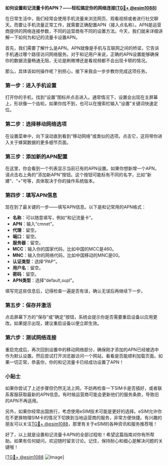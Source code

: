 **如何设置和记流量卡的APN？——轻松搞定你的网络连接[[TG💪+ @esim1088](https://t.me/s/esim1088)]**

在日常生活中，我们经常会使用手机流量来浏览网页、观看视频或者进行社交聊天。而要让手机流量正常工作，就需要正确配置APN（接入点名称）。APN是运营商提供的网络连接参数，不同的运营商有不同的设置方法。今天，我们就来详细讲解一下如何为和记的流量卡设置APN。

首先，我们需要了解什么是APN。APN就像是手机与互联网之间的桥梁，它告诉手机通过哪个路径访问网络服务。对于和记用户来说，正确的APN设置能够确保你的数据流量畅通无阻，无论是刷微博还是看视频都不会出现卡顿的情况。

那么，具体该如何操作呢？别担心，接下来我会一步步教你完成这项任务。

### 第一步：进入手机设置

打开你的手机，找到“设置”图标并点击进入。通常情况下，设置会出现在主屏幕上，形状像一个齿轮。如果你找不到，也可以在搜索栏输入“设置”关键词快速定位。

### 第二步：选择移动网络选项

在设置菜单中，向下滚动直到看到“移动网络”或类似的选项。点击它，这将带你进入关于蜂窝数据的更多细节页面。

### 第三步：添加新的APN配置

在这里，你会看到一个列表显示当前已有的APN设置。如果你想新增一个APN，请点击右上角的“添加新APN”按钮。这个按钮可能标有不同的名字，比如“新建”、“+”号等，具体取决于你的操作系统版本。

### 第四步：填写APN信息

现在到了最关键的一步——填写APN信息。以下是和记常用的APN格式：

- **名称**：可以随意填写，例如“和记流量卡”。
- **APN**：输入“cmnet”。
- **代理**：留空。
- **端口**：留空。
- **服务器**：留空。
- **MCC**：输入你的国家代码，比如中国的MCC是460。
- **MNC**：输入你的网络代码，比如中国移动的MNC是00。
- **认证类型**：选择“PAP”。
- **用户名**：留空。
- **密码**：留空。
- **APN类型**：选择“default,supl”。

填写完这些信息后，记得检查一遍是否有误，确认无误后再继续下一步。

### 第五步：保存并激活

点击屏幕下方的“保存”或“确定”按钮，系统会提示你是否需要重启设备以应用更改。如果提示出现，建议重启设备以便立即生效。

### 第六步：测试网络连接

重启完成后，再次回到设置中的移动网络部分，确保刚才添加的APN已经被选中作为默认设置。然后尝试打开浏览器访问一个网站，看看是否能顺利加载页面。如果一切正常，恭喜你，你的和记流量卡已经成功设置了APN！

### 小贴士

如果你尝试了上述步骤但仍然无法上网，不妨再检查一下SIM卡是否插好，或者联系客服获取最新的APN信息。有时候运营商可能会更新他们的服务条款，导致旧的APN不再适用。

另外，如果你经常出国旅行，考虑使用eSIM技术可能是更好的选择。eSIM允许你在不更换物理SIM卡的情况下切换到当地运营商的服务，非常方便快捷。有兴趣的朋友可以关注[TG💪+ @esim1088](https://t.me/s/esim1088)，那里有关于eSIM的各种资讯和服务推荐哦！

好了，以上就是设置和记流量卡APN的全部过程啦！希望这篇指南对你有所帮助。如果有任何疑问，欢迎随时留言讨论。记住，保持耐心和细心是解决问题的关键哦！

[[TG💪+ @esim1088](https://t.me/s/esim1088) ![Image](https://i.postimg.cc/4NQfJmqS/Snipaste-2025-05-13-00-14-12.png)]